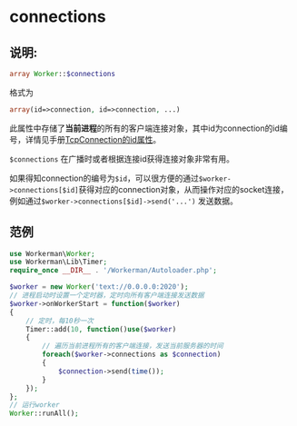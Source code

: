 # connections
## 说明:
```php
array Worker::$connections
```

格式为
```php
array(id=>connection, id=>connection, ...)
```

此属性中存储了**当前进程**的所有的客户端连接对象，其中id为connection的id编号，详情见手册[TcpConnection的id属性](../../tcp-connection/id.md)。

 ```$connections``` 在广播时或者根据连接id获得连接对象非常有用。

如果得知connection的编号为```$id```，可以很方便的通过```$worker->connections[$id]```获得对应的connection对象，从而操作对应的socket连接，例如通过```$worker->connections[$id]->send('...')``` 发送数据。


## 范例

```php
use Workerman\Worker;
use Workerman\Lib\Timer;
require_once __DIR__ . '/Workerman/Autoloader.php';

$worker = new Worker('text://0.0.0.0:2020');
// 进程启动时设置一个定时器，定时向所有客户端连接发送数据
$worker->onWorkerStart = function($worker)
{
    // 定时，每10秒一次
    Timer::add(10, function()use($worker)
    {
        // 遍历当前进程所有的客户端连接，发送当前服务器的时间
        foreach($worker->connections as $connection)
        {
            $connection->send(time());
        }
    });
};
// 运行worker
Worker::runAll();
```
